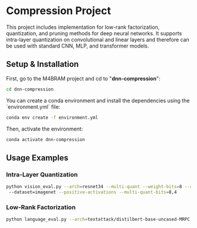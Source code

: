 # Compression Project

This project includes implementation for low-rank factorization, quantization, and pruning methods for deep neural 
networks. It supports intra-layer quantization on convolutional and linear layers and therefore
can be used with standard CNN, MLP, and transformer models.

## Setup & Installation

First, go to the M4BRAM project and cd to "**dnn-compression**":

```bash
cd dnn-compression
```

You can create a conda environment and install the dependencies using the \`environment.yml\` file:

```bash
conda env create -f environment.yml
```

Then, activate the environment:

```bash
conda activate dnn-compression
```

## Usage Examples

### Intra-Layer Quantization
```bash
python vision_eval.py --arch=resnet34 --multi-quant --weight-bits=8 --activation-bits=8 --multi-quant-percentages=.7,.3
 --dataset=imagenet --positive-activations --multi-quant-bits=8,4
```

### Low-Rank Factorization
```bash
python language_eval.py --arch=textattack/distilbert-base-uncased-MRPC --low-rank --low-rank-ratio=.5
```
